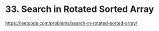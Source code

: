 # 33. Search in Rotated Sorted Array

<https://leetcode.com/problems/search-in-rotated-sorted-array/>

